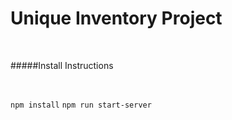 # Unique Inventory Project

<br>

#####Install Instructions

<br>

```npm install```
```npm run start-server```
